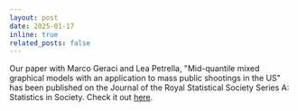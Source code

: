 ```yaml
---
layout: post
date: 2025-01-17
inline: true
related_posts: false
---
```


Our paper with Marco Geraci and Lea Petrella, "Mid-quantile mixed graphical models with an application to mass public shootings in the US" has been published on the Journal of the Royal Statistical Society Series A: Statistics in Society. Check it out <a href="https://academic.oup.com/jrsssa/advance-article/doi/10.1093/jrsssa/qnae155/7959403?login=false">here</a>.
